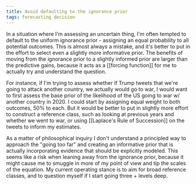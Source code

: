 ```yaml
---
title: Avoid defaulting to the ignorance prior
tags: forecasting decision
---
```


In a situation where I'm assessing an uncertain thing, I'm often tempted to default to the uniform ignorance prior - assigning an equal probability to all potential outcomes. This is almost always a mistake, and it's better to put in the effort to select even a slightly more informative prior. The benefits of moving from the ignorance prior to a slightly informed prior are larger than the predictive gains, because it acts as a [[forcing function]] for me to actually try and understand the question.

For instance, if I'm trying to assess whether if Trump tweets that we're going to attack another country, we actually would go to war, I would want to first assess the base prior of the likelihood of the US going to war w/ another country in 2020. I could start by assigning equal weight to both outcomes, 50% to each. But it would be better to put in slightly more effort to construct a reference class, such as looking at previous years and whether we went to war, or using [[Laplace's Rule of Succession]] on the tweets to inform my estimates.

As a matter of philosophical inquiry I don't understand a principled way to approach the "going too far" and creating an informative prior that is actually incorporating evidence that should be explicitly modeled. This seems like a risk when leaning away from the ignorance prior, because it might cause me to smuggle in more of my point of view and tip the scales of the equation. My current operating stance is to aim for broad reference classes, and to question myself if I start going three + levels deep.
